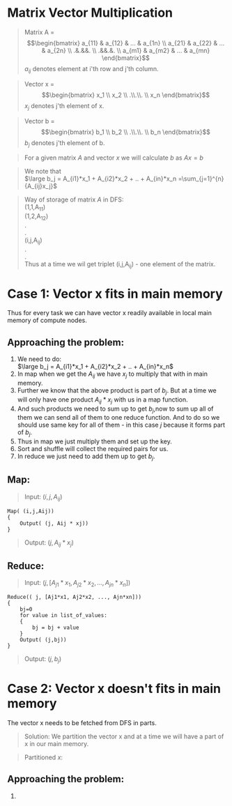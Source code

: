 # Matrix Vector Multiplication

>Matrix A = $$\begin{bmatrix}
a_{11} & a_{12} & ... & a_{1n}  \\ 
a_{21} & a_{22} & ... & a_{2n}  \\ 
.&.&&. \\ 
.&&.&.  \\ 
a_{m1} & a_{m2} & ... & a_{mn}  
\end{bmatrix}$$
$a_{ij}$ denotes element at i'th row and j'th column.

>Vector x =$$\begin{bmatrix} 
x_1 \\ x_2 \\ .\\.\\. \\ x_n
\end{bmatrix}$$
$x_j$ denotes j'th element of x.

>Vector b = $$\begin{bmatrix}
b_1 \\ b_2 \\ .\\.\\. \\ b_n
\end{bmatrix}$$ 
$b_j$ denotes j'th element of b.

>For a given matrix $A$ and vector  $x$ we will calculate $b$ as $Ax=b$

> We note that  
$\large b_j = A_{i1}*x_1 + A_{i2}*x_2 + .. + A_{in}*x_n =\sum_{j=1}^{n}{A_{ij}x_j}$

> Way of storage of matrix $A$ in DFS:  
(1,1,A<sub>11</sub>)  
(1,2,A<sub>12</sub>)  
.  
.    
(i,j,A<sub>ij</sub>)  
.  
.  
Thus at a time we wil get triplet (i,j,A<sub>ij</sub>) - one element of the matrix.
# Case 1: Vector x fits in main memory
Thus for every task we can have vector x readily available in local main memory of compute nodes.
## Approaching the problem:
1. We need to do:  
$\large b_j = A_{i1}*x_1 + A_{i2}*x_2 + .. + A_{in}*x_n$
2. In map when we get the $A_{ij}$ we have $x_j$ to multiply that with in main memory.
3. Further we know that the above product is part of $b_j$. But at a time we will only have one product $A_{ij}*x_j$ with us in a map function.
4. And such products we need to sum up to get $b_j$,now to sum up all of them we can send all of them to one reduce function. And to do so we should use same key for all of them - in this case $j$ because it forms part of $b_j$.
5. Thus in map we just multiply them and set up the key.
6. Sort and shuffle will collect the required pairs for us.
7. In reduce we just need to add them up to get $b_j$.

## Map:
>Input: $(i,j,A_{ij})$ 
```
Map( (i,j,Aij))
{
    Output( (j, Aij * xj))
}
```
>Output: $(j, A_{ij}*x_j)$

## Reduce:
>Input: $( j, [A_{j1}*x_1, A_{j2}*x_2, ..., A_{jn}*x_n])$
```
Reduce(( j, [Aj1*x1, Aj2*x2, ..., Ajn*xn]))
{
    bj=0
    for value in list_of_values:
    {
        bj = bj + value
    }
    Output( (j,bj))
}
```
>Output: $(j, b_j)$
# Case 2: Vector x doesn't fits in main memory
The vector x needs to be fetched from DFS in parts.
> Solution: We partition the vector x and at a time we will have a part of x in our main memory.

> Partitioned $x$:
## Approaching the problem:
1. 